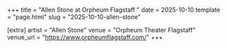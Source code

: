 +++
title = "Allen Stone at Orpheum Flagstaff "
date = 2025-10-10
template = "page.html"
slug = "2025-10-10-allen-stone"

[extra]
artist = "Allen Stone"
venue = "Orpheum Theater Flagstaff"
venue_url = "https://www.orpheumflagstaff.com/"
+++
